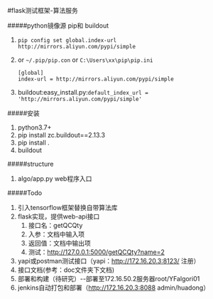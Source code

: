 #flask测试框架-算法服务


#####python镜像源 pip和 buildout
1. `pip config set global.index-url http://mirrors.aliyun.com/pypi/simple`

1. or `~/.pip/pip.con` or `C:\Users\xx\pip\pip.ini`

    ```
   [global]
    index-url = http://mirrors.aliyun.com/pypi/simple
   ```

1. buildout:easy_install.py:`default_index_url = 'http://mirrors.aliyun.com/pypi/simple'`

#####安装
1. python3.7+
1. pip install zc.buildout==2.13.3
1. pip install .
1. buildout

#####structure
1. algo/app.py web程序入口


#####Todo
1. 引入tensorflow框架替换自带算法库
1. flask实现，提供web-api接口
   1. 接口名：getQCQty
   1. 入参：文档中输入项
   1. 返回值：文档中输出项
   1. 测试：http://127.0.0.1:5000/getQCQty?name=2   
1. yapi或postman测试接口（yapi：http://172.16.20.3:8123/ 注册）
1. 接口文档(参考：doc文件夹下文档)
1. 部署和构建（待研究）--部署至172.16.50.2服务器root/YFalgori01
1. jenkins自动打包和部署（http://172.16.20.3:8088   admin/huadong）
